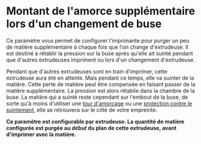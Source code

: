 Montant de l'amorce supplémentaire lors d'un changement de buse
====
Ce paramètre vous permet de configurer l'imprimante pour purger un peu de matière supplémentaire à chaque fois que l'on change d'extrudeuse. Il est destiné à rétablir la pression sur la buse après qu'elle ait suinté pendant que d'autres extrudeuses impriment ou lors d'un changement d'extrudeuse.

Pendant que d'autres extrudeuses sont en train d'imprimer, cette extrudeuse aura été en attente. Mais pendant ce temps, elle va suinter de la matière. Cette perte de matière peut être compensée en faisant passer de la matière supplémentaire. La pression est alors rétablie dans la chambre de la buse. La matière qui a suinté reste cependant sur l'embout de la buse, de sorte qu'à moins d'utiliser une [tour d'amorçage](prime_tower_enable.md) ou une [protection contre le suintement](ooze_shield_enabled.md), elle se retrouvera sur le côté de votre empreinte. 

**Ce paramètre est configurable par extrudeuse. La quantité de matière configurée est purgée au *début* du plan de cette extrudeuse, avant d'imprimer avec la matière.**
